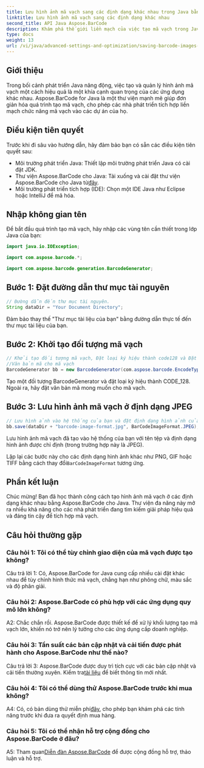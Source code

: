 ```yaml
---
title: Lưu hình ảnh mã vạch sang các định dạng khác nhau trong Java bằng Aspose.BarCode
linktitle: Lưu hình ảnh mã vạch sang các định dạng khác nhau
second_title: API Java Aspose.BarCode
description: Khám phá thế giới liền mạch của việc tạo mã vạch trong Java với Aspose.BarCode. Tìm hiểu cách lưu hình ảnh mã vạch ở các định dạng khác nhau một cách dễ dàng.
type: docs
weight: 13
url: /vi/java/advanced-settings-and-optimization/saving-barcode-images-different-formats/
---
```

## Giới thiệu

Trong bối cảnh phát triển Java năng động, việc tạo và quản lý hình ảnh mã vạch một cách hiệu quả là một khía cạnh quan trọng của các ứng dụng khác nhau. Aspose.BarCode for Java là một thư viện mạnh mẽ giúp đơn giản hóa quá trình tạo mã vạch, cho phép các nhà phát triển tích hợp liền mạch chức năng mã vạch vào các dự án của họ.

## Điều kiện tiên quyết

Trước khi đi sâu vào hướng dẫn, hãy đảm bảo bạn có sẵn các điều kiện tiên quyết sau:

- Môi trường phát triển Java: Thiết lập môi trường phát triển Java có cài đặt JDK.
-  Thư viện Aspose.BarCode cho Java: Tải xuống và cài đặt thư viện Aspose.BarCode cho Java từ[đây](https://releases.aspose.com/barcode/java/).
- Môi trường phát triển tích hợp (IDE): Chọn một IDE Java như Eclipse hoặc IntelliJ để mã hóa.

## Nhập không gian tên

Để bắt đầu quá trình tạo mã vạch, hãy nhập các vùng tên cần thiết trong lớp Java của bạn:

```java
import java.io.IOException;

import com.aspose.barcode.*;

import com.aspose.barcode.generation.BarcodeGenerator;
```

## Bước 1: Đặt đường dẫn thư mục tài nguyên

```java
// Đường dẫn đến thư mục tài nguyên.
String dataDir = "Your Document Directory";
```

Đảm bảo thay thế "Thư mục tài liệu của bạn" bằng đường dẫn thực tế đến thư mục tài liệu của bạn.

## Bước 2: Khởi tạo đối tượng mã vạch

```java
// Khởi tạo đối tượng mã vạch, Đặt loại ký hiệu thành code128 và Đặt
//Văn bản mã cho mã vạch
BarcodeGenerator bb = new BarcodeGenerator(com.aspose.barcode.EncodeTypes.CODE_128, "1234567");
```

Tạo một đối tượng BarcodeGenerator và đặt loại ký hiệu thành CODE_128. Ngoài ra, hãy đặt văn bản mã mong muốn cho mã vạch.

## Bước 3: Lưu hình ảnh mã vạch ở định dạng JPEG

```java
// Lưu hình ảnh vào hệ thống của bạn và đặt định dạng hình ảnh của nó thành Jpeg
bb.save(dataDir + "barcode-image-format.jpg", BarCodeImageFormat.JPEG);
```

Lưu hình ảnh mã vạch đã tạo vào hệ thống của bạn với tên tệp và định dạng hình ảnh được chỉ định (trong trường hợp này là JPEG).

 Lặp lại các bước này cho các định dạng hình ảnh khác như PNG, GIF hoặc TIFF bằng cách thay đổi`BarCodeImageFormat` tương ứng.

## Phần kết luận

Chúc mừng! Bạn đã học thành công cách tạo hình ảnh mã vạch ở các định dạng khác nhau bằng Aspose.BarCode cho Java. Thư viện đa năng này mở ra nhiều khả năng cho các nhà phát triển đang tìm kiếm giải pháp hiệu quả và đáng tin cậy để tích hợp mã vạch.

## Câu hỏi thường gặp

### Câu hỏi 1: Tôi có thể tùy chỉnh giao diện của mã vạch được tạo không?

Câu trả lời 1: Có, Aspose.BarCode for Java cung cấp nhiều cài đặt khác nhau để tùy chỉnh hình thức mã vạch, chẳng hạn như phông chữ, màu sắc và độ phân giải.

### Câu hỏi 2: Aspose.BarCode có phù hợp với các ứng dụng quy mô lớn không?

A2: Chắc chắn rồi. Aspose.BarCode được thiết kế để xử lý khối lượng tạo mã vạch lớn, khiến nó trở nên lý tưởng cho các ứng dụng cấp doanh nghiệp.

### Câu hỏi 3: Tần suất các bản cập nhật và cải tiến được phát hành cho Aspose.BarCode như thế nào?

 Câu trả lời 3: Aspose.BarCode được duy trì tích cực với các bản cập nhật và cải tiến thường xuyên. Kiểm tra[tài liệu](https://reference.aspose.com/barcode/java/) để biết thông tin mới nhất.

### Câu hỏi 4: Tôi có thể dùng thử Aspose.BarCode trước khi mua không?

 A4: Có, có bản dùng thử miễn phí[đây](https://releases.aspose.com/), cho phép bạn khám phá các tính năng trước khi đưa ra quyết định mua hàng.

### Câu hỏi 5: Tôi có thể nhận hỗ trợ cộng đồng cho Aspose.BarCode ở đâu?

 A5: Tham quan[Diễn đàn Aspose.BarCode](https://forum.aspose.com/c/barcode/13) để được cộng đồng hỗ trợ, thảo luận và hỗ trợ.